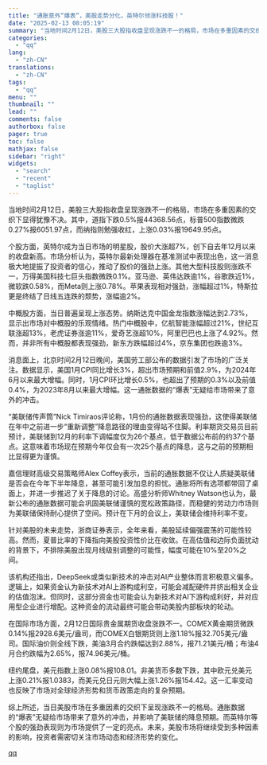 ```yaml
---
title: "通胀意外“爆表”，美股走势分化，英特尔领涨科技股！"
date: "2025-02-13 08:05:19"
summary: "当地时间2月12日，美股三大股指收盘呈现涨跌不一的格局，市场在多重因素的交织下显得犹豫不决。其中，道..."
categories:
  - "qq"
lang:
  - "zh-CN"
translations:
  - "zh-CN"
tags:
  - "qq"
menu: ""
thumbnail: ""
lead: ""
comments: false
authorbox: false
pager: true
toc: false
mathjax: false
sidebar: "right"
widgets:
  - "search"
  - "recent"
  - "taglist"
---
```


当地时间2月12日，美股三大股指收盘呈现涨跌不一的格局，市场在多重因素的交织下显得犹豫不决。其中，道指下跌0.5%报44368.56点，标普500指数微跌0.27%报6051.97点，而纳指则勉强收红，上涨0.03%报19649.95点。

个股方面，英特尔成为当日市场的明星股，股价大涨超7%，创下自去年12月以来的收盘新高。市场分析认为，英特尔最新处理器在基准测试中表现出色，这一消息极大地提振了投资者的信心，推动了股价的强劲上涨。其他大型科技股则涨跌不一，万得美国科技七巨头指数微跌0.1%。亚马逊、英伟达跌逾1%，谷歌跌近1%，微软跌0.58%，而Meta则上涨0.78%。苹果表现相对强劲，涨幅超过1%，特斯拉更是终结了日线五连跌的颓势，涨幅逾2%。

中概股方面，当日普遍呈现上涨态势。纳斯达克中国金龙指数涨幅达到2.73%，显示出市场对中概股的乐观情绪。热门中概股中，亿航智能涨幅超过21%，世纪互联涨超13%，老虎证券涨逾11%，爱奇艺涨超10%，阿里巴巴也上涨了4.92%。然而，并非所有中概股都表现强劲，新东方跌幅超过4%，京东集团也跌逾3%。

消息面上，北京时间2月12日晚间，美国劳工部公布的数据引发了市场的广泛关注。数据显示，美国1月CPI同比增长3%，超出市场预期和前值2.9%，为2024年6月以来最大增幅。同时，1月CPI环比增长0.5%，也超出了预期的0.3%以及前值0.4%，为2023年8月以来最大增幅。这一通胀数据的“爆表”无疑给市场带来了意外的冲击。

“美联储传声筒”Nick Timiraos评论称，1月份的通胀数据表现强劲，这使得美联储在年中之前进一步“重新调整”降息路径的理由变得站不住脚。利率期货交易员目前预计，美联储到12月的利率下调幅度仅为26个基点，低于数据公布前的约37个基点。这意味着市场现在预期今年仅会有一次25个基点的降息，这与之前的预期相比显得更为谨慎。

嘉信理财高级交易策略师Alex Coffey表示，当前的通胀数据不仅让人质疑美联储是否会在今年下半年降息，甚至可能引发加息的担忧。通胀将所有选项都带回了桌面上，并进一步推迟了关于降息的讨论。高盛分析师Whitney Watson也认为，最新公布的通胀数据可能会巩固美联储谨慎的宽松政策路径，而稳健的劳动力市场则为美联储保持耐心提供了空间。预计在下月的会议上，美联储会维持利率不变。

针对美股的未来走势，浙商证券表示，全年来看，美股延续偏强震荡的可能性较高。然而，夏普比率的下降指向美股投资性价比在收敛。在高估值和边际负面扰动的背景下，不排除美股出现月线级别调整的可能性，幅度可能在10%至20%之间。

该机构还指出，DeepSeek或类似新技术的冲击对AI产业整体而言积极意义偏多。逻辑上，如果资金认为新技术对AI上游构成利空，可能会减配硬件并挤出相关企业的估值泡沫。但同时，这部分资金也可能会认为新技术对AI下游构成利好，并对应用型企业进行增配。这种资金的流动最终可能会带动美股内部板块的轮动。

在国际市场方面，2月12日国际贵金属期货收盘涨跌不一。COMEX黄金期货微跌0.14%报2928.6美元/盎司，而COMEX白银期货则上涨1.18%报32.705美元/盎司。国际油价则全线下跌，美油3月合约跌幅达到2.88%，报71.21美元/桶；布油4月合约跌幅为2.65%，报74.96美元/桶。

纽约尾盘，美元指数上涨0.08%报108.01。非美货币多数下跌，其中欧元兑美元上涨0.21%报1.0383，而美元兑日元则大幅上涨1.26%报154.42。这一汇率变动也反映了市场对全球经济形势和货币政策走向的复杂预期。

综上所述，当日美股市场在多重因素的交织下呈现涨跌不一的格局。通胀数据的“爆表”无疑给市场带来了意外的冲击，并影响了美联储的降息预期。而英特尔等个股的强劲表现则为市场提供了一定的亮点。未来，美股市场将继续受到多种因素的影响，投资者需密切关注市场动态和经济形势的变化。

[qq](https://new.qq.com/rain/a/20250213A017H500)
